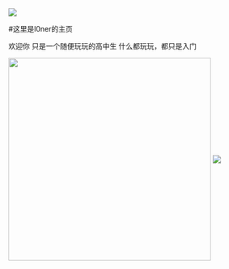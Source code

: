 <img src="https://capsule-render.vercel.app/api?type=soft&height=200&color=gradient&text=Welcome" />

#这里是l0ner的主页

欢迎你
只是一个随便玩玩的高中生
什么都玩玩，都只是入门

<img align="center" width="400" src="https://github-readme-stats.vercel.app/api?username=l0nerchen&theme=transparent&include_all_commits=true&show_icons=true&hide_border=true" />
<img align="center" src="https://github-readme-stats.vercel.app/api/wakatime?username=l0ner&theme=transparent&hide_border=true&layout=compact&langs_count=22" />
